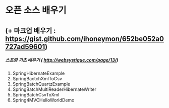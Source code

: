 오픈 소스 배우기 
===============
(+ 마크업 배우기 : https://gist.github.com/ihoneymon/652be052a0727ad59601)
-------------------------------------------------------------------------

##### 스프링 기초 배우기 ( http://websystique.com/page/13/)
1. SpringHibernateExample
2. SpringBactchXmlToCsv
3. SpringBatchQuartzExample
4. SpringBatchMultiReaderHibernateWriter
5. SpringBatchCsvToXml
6. Spring4MVCHelloWorldDemo 
